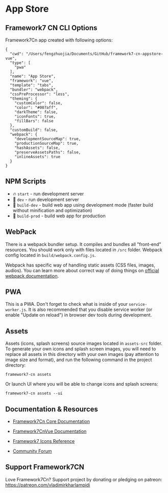 # App Store

## Framework7 CN CLI Options

Framework7Cn app created with following options:

```
{
  "cwd": "/Users/fengzhuojia/Documents/GitHub/framework7-cn-appstore-vue",
  "type": [
    "pwa"
  ],
  "name": "App Store",
  "framework": "vue",
  "template": "tabs",
  "bundler": "webpack",
  "cssPreProcessor": "less",
  "theming": {
    "customColor": false,
    "color": "#007aff",
    "darkTheme": false,
    "iconFonts": true,
    "fillBars": false
  },
  "customBuild": false,
  "webpack": {
    "developmentSourceMap": true,
    "productionSourceMap": true,
    "hashAssets": false,
    "preserveAssetsPaths": false,
    "inlineAssets": true
  }
}
```

## NPM Scripts

* 🔥 `start` - run development server
* 🔧 `dev` - run development server
* 🔧 `build-dev` - build web app using development mode (faster build without minification and optimization)
* 🔧 `build-prod` - build web app for production

## WebPack

There is a webpack bundler setup. It compiles and bundles all "front-end" resources. You should work only with files located in `/src` folder. Webpack config located in `build/webpack.config.js`.

Webpack has specific way of handling static assets (CSS files, images, audios). You can learn more about correct way of doing things on [official webpack documentation](https://webpack.js.org/guides/asset-management/).

## PWA

This is a PWA. Don't forget to check what is inside of your `service-worker.js`. It is also recommended that you disable service worker (or enable "Update on reload") in browser dev tools during development.
## Assets

Assets (icons, splash screens) source images located in `assets-src` folder. To generate your own icons and splash screen images, you will need to replace all assets in this directory with your own images (pay attention to image size and format), and run the following command in the project directory:

```
framework7-cn assets
```

Or launch UI where you will be able to change icons and splash screens:

```
framework7-cn assets --ui
```

## Documentation & Resources

* [Framework7Cn Core Documentation](https://framework7.io/docs/)
* [Framework7CnVue Documentation](https://framework7.io/vue/)


* [Framework7 Icons Reference](https://framework7.io/icons/)
* [Community Forum](https://forum.framework7.io)

## Support Framework7CN

Love Framework7Cn? Support project by donating or pledging on patreon:
https://patreon.com/vladimirkharlampidi